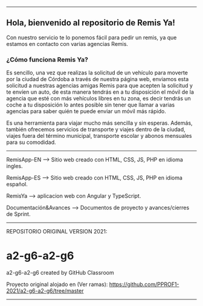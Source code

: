 -----------------------------------------------------------------------------------------


<H2> Hola, bienvenido al repositorio de Remis Ya! </H2>

<p> Con nuestro servicio te lo ponemos fácil para pedir un remis, ya que estamos en contacto con varias agencias Remis. </p>

<H3> ¿Cómo funciona Remis Ya? </H3>

<p> Es sencillo, una vez que realizas la solicitud de un vehículo para moverte por la ciudad de Córdoba a través de nuestra página web, enviamos esta solicitud a nuestras agencias amigas Remis para que acepten la solicitud y te envíen un auto, de esta manera tendrás en a tu disposición el móvil de la agencia que esté con más vehículos libres en tu zona, es decir tendrás un coche a tu disposición lo antes posible sin tener que llamar a varias agencias para saber quién te puede enviar un móvil más rápido.

Es una herramienta para viajar mucho más sencilla y sin esperas. Además, también ofrecemos servicios de transporte y viajes dentro de la ciudad, viajes fuera del término municipal, transporte escolar y abonos mensuales para su comodidad. </p>

-----------------------------------------------------------------------------------------

RemisApp-EN --> Sitio web creado con HTML, CSS, JS, PHP en idioma ingles.

RemisApp-ES --> Sitio web creado con HTML, CSS, JS, PHP en idioma español.

RemisYa --> aplicacion web con Angular y TypeScript.

Documentación&Avances --> Documentos de proyecto y avances/cierres de Sprint.

-----------------------------------------------------------------------------------------

REPOSITORIO ORIGINAL VERSION 2021: 

# a2-g6-a2-g6
a2-g6-a2-g6 created by GitHub Classroom

Proyecto original alojado en (Ver  ramas):
https://github.com/PPROF1-2021/a2-g6-a2-g6/tree/master

-----------------------------------------------------------------------------------------

